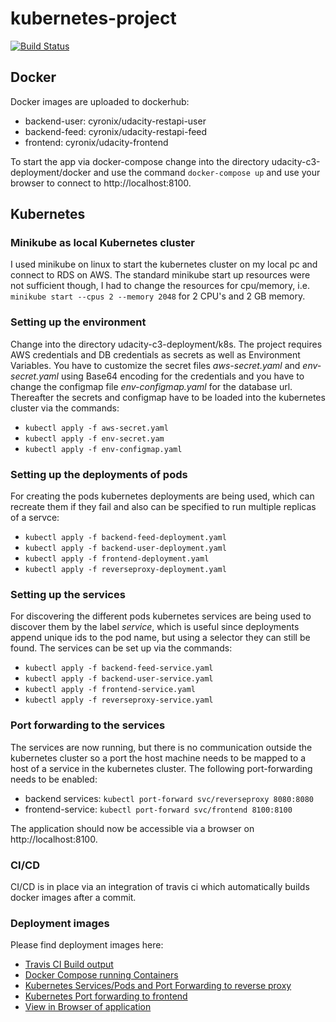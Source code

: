 # kubernetes-project
[![Build Status](https://www.travis-ci.com/LGX9/kubernetes-project.svg?branch=master)](https://www.travis-ci.com/LGX9/kubernetes-project)
## Docker
Docker images are uploaded to dockerhub:
- backend-user: cyronix/udacity-restapi-user
- backend-feed: cyronix/udacity-restapi-feed
- frontend: cyronix/udacity-frontend

To start the app via docker-compose change into the directory udacity-c3-deployment/docker and use the command `docker-compose up` and use your browser to connect to http://localhost:8100.

## Kubernetes

### Minikube as local Kubernetes cluster
I used minikube on linux to start the kubernetes cluster on my local pc and connect to RDS on AWS.
The standard minikube start up resources were not sufficient though, I had to change the resources for cpu/memory, i.e.
`minikube start --cpus 2 --memory 2048` for 2 CPU's and 2 GB memory.

### Setting up the environment
Change into the directory udacity-c3-deployment/k8s.
The project requires AWS credentials and DB credentials as secrets as well as Environment Variables.
You have to customize the secret files *aws-secret.yaml* and *env-secret.yaml* using Base64 encoding for the credentials and you have to change the configmap file *env-configmap.yaml* for  the database url.
Thereafter the secrets and configmap have to be loaded into the kubernetes cluster via the commands:
- `kubectl apply -f aws-secret.yaml`
- `kubectl apply -f env-secret.yam`
- `kubectl apply -f env-configmap.yaml`

### Setting up the deployments of pods
For creating the pods kubernetes deployments are being used, which can recreate them if they fail and also can be specified to run multiple replicas of a servce:
- `kubectl apply -f backend-feed-deployment.yaml`
- `kubectl apply -f backend-user-deployment.yaml`
- `kubectl apply -f frontend-deployment.yaml`
- `kubectl apply -f reverseproxy-deployment.yaml`

### Setting up the services
For discovering the different pods kubernetes services are being used to discover them by the label *service*, which is useful since deployments append unique ids to the pod name, but using a selector they can still be found.
The services can be set up via the commands:
- `kubectl apply -f backend-feed-service.yaml`
- `kubectl apply -f backend-user-service.yaml`
- `kubectl apply -f frontend-service.yaml`
- `kubectl apply -f reverseproxy-service.yaml`

### Port forwarding to the services
The services are now running, but there is no communication outside the kubernetes cluster so a port the host machine needs to be mapped to a host of a service in the kubernetes cluster.
The following port-forwarding needs to be enabled:
- backend services: `kubectl port-forward svc/reverseproxy 8080:8080`
- frontend-service: `kubectl port-forward svc/frontend 8100:8100`

The application should now be accessible via a browser on http://localhost:8100.

### CI/CD
CI/CD is in place via an integration of travis ci which automatically builds docker images after a commit.

### Deployment images
Please find deployment images here:

- [Travis CI Build output](images/travis-ci-build.PNG "Travis CI")
- [Docker Compose running Containers](images/docker-compose-up.PNG "Docker Compose")
- [Kubernetes Services/Pods and Port Forwarding to reverse proxy](images/show-pods-service-portforward.png "Kubernetes Pods/Services")
- [Kubernetes Port forwarding to frontend](images/kubernetes-front-end-forward.png "Kubernetes Frontend Port forwarding")
- [View in Browser of application](images/browser.PNG "Browserview")







